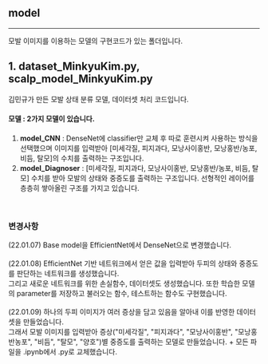 ## model
---
모발 이미지를 이용하는 모델의 구현코드가 있는 폴더입니다. 

## 1. dataset_MinkyuKim.py, scalp_model_MinkyuKim.py
김민규가 만든 모발 상태 분류 모델, 데이터셋 처리 코드입니다. 
<br>
#### 모델 : 2가지 모델이 있습니다.

1. **model_CNN** : DenseNet에 classifier만 교체 후 따로 훈련시켜 사용하는 방식을 선택했으며 이미지를 입력받아 [미세각질, 피지과다, 모낭사이홍반, 모낭홍반/농포, 비듬, 탈모]의 수치를 출력하는 구조입니다.
2. **model_Diagnoser** : [미세각질, 피지과다, 모낭사이홍반, 모낭홍반/농포, 비듬, 탈모] 수치를 받아 모발의 상태와 중증도를 출력하는 구조입니다. 선형적인 레이어를 층층히 쌓아올린 구조를 가지고 있습니다. 
<br>

### 변경사항

(22.01.07) Base model을 EfficientNet에서 DenseNet으로 변경했습니다.
<br>
<br>
(22.01.08) EfficientNet 기반 네트워크에서 얻은 값을 입력받아 두피의 상태와 중증도를 판단하는 네트워크를 생성했습니다. <br> 그리고 새로운 네트워크를 위한 손실함수, 데이터셋도 생성했습니다. 또한 학습한 모델의 parameter를 저장하고 불러오는 함수, 테스트하는 함수도 구현했습니다.
<br>
<br>
(22.01.09) 하나의 두피 이미지가 여러 증상을 담고 있음을 알아내 이를 반영한 데이터셋을 만들었습니다. <br> 그래서 모발 이미지를 입력받아 증상("미세각질", "피지과다", "모낭사이홍반", "모낭홍반농포", "비듬", "탈모", "양호")별 중증도를 출력하는 모델로 만들었습니다. + 모든 파일을 .ipynb에서 .py로 교체했습니다.
